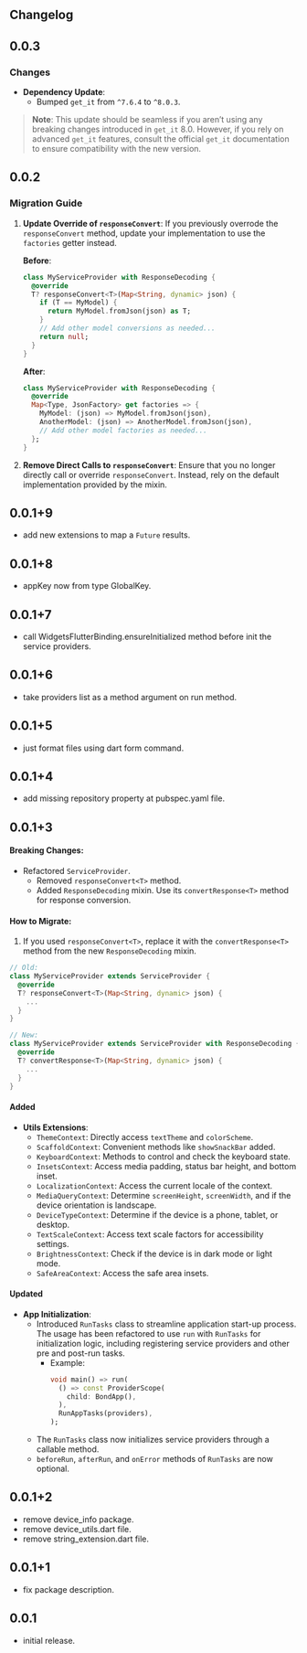 ## Changelog

## 0.0.3

### Changes

- **Dependency Update**:
    - Bumped `get_it` from `^7.6.4` to `^8.0.3`.

> **Note**: This update should be seamless if you aren’t using any breaking changes introduced in `get_it` 8.0. However, if you rely on advanced `get_it` features, consult the official `get_it` documentation to ensure compatibility with the new version.

## 0.0.2

### Migration Guide

1. **Update Override of `responseConvert`**:
   If you previously overrode the `responseConvert` method, update your implementation to use
   the `factories` getter instead.

   **Before**:
   ```dart
   class MyServiceProvider with ResponseDecoding {
     @override
     T? responseConvert<T>(Map<String, dynamic> json) {
       if (T == MyModel) {
         return MyModel.fromJson(json) as T;
       }
       // Add other model conversions as needed...
       return null;
     }
   }
   ```

   **After**:
   ```dart
   class MyServiceProvider with ResponseDecoding {
     @override
     Map<Type, JsonFactory> get factories => {
       MyModel: (json) => MyModel.fromJson(json),
       AnotherModel: (json) => AnotherModel.fromJson(json),
       // Add other model factories as needed...
     };
   }
   ```

2. **Remove Direct Calls to `responseConvert`**:
   Ensure that you no longer directly call or override `responseConvert`. Instead, rely on the
   default implementation provided by the mixin.

## 0.0.1+9

* add new extensions to map a `Future` results.

## 0.0.1+8

* appKey now from type GlobalKey<NavigatorState>.

## 0.0.1+7

* call WidgetsFlutterBinding.ensureInitialized method before init the service providers.

## 0.0.1+6

* take providers list as a method argument on run method.

## 0.0.1+5

* just format files using dart form command.

## 0.0.1+4

* add missing repository property at pubspec.yaml file.

## 0.0.1+3

#### Breaking Changes:

- Refactored `ServiceProvider`.
    - Removed `responseConvert<T>` method.
    - Added `ResponseDecoding` mixin. Use its `convertResponse<T>` method for response conversion.

#### How to Migrate:

1. If you used `responseConvert<T>`, replace it with the `convertResponse<T>` method from the
   new `ResponseDecoding`
   mixin.

```dart
// Old:
class MyServiceProvider extends ServiceProvider {
  @override
  T? responseConvert<T>(Map<String, dynamic> json) {
    ...
  }
}

// New:
class MyServiceProvider extends ServiceProvider with ResponseDecoding {
  @override
  T? convertResponse<T>(Map<String, dynamic> json) {
    ...
  }
}
```

#### Added

- **Utils Extensions**:
    - `ThemeContext`: Directly access `textTheme` and `colorScheme`.
    - `ScaffoldContext`: Convenient methods like `showSnackBar` added.
    - `KeyboardContext`: Methods to control and check the keyboard state.
    - `InsetsContext`: Access media padding, status bar height, and bottom inset.
    - `LocalizationContext`: Access the current locale of the context.
    - `MediaQueryContext`: Determine `screenHeight`, `screenWidth`, and if the device orientation is
      landscape.
    - `DeviceTypeContext`: Determine if the device is a phone, tablet, or desktop.
    - `TextScaleContext`: Access text scale factors for accessibility settings.
    - `BrightnessContext`: Check if the device is in dark mode or light mode.
    - `SafeAreaContext`: Access the safe area insets.

#### Updated

- **App Initialization**:
    - Introduced `RunTasks` class to streamline application start-up process. The usage has been
      refactored to use `run`
      with `RunTasks` for initialization logic, including registering service providers and other
      pre and post-run
      tasks.
        - Example:
          ```dart
          void main() => run(
            () => const ProviderScope(
              child: BondApp(),
            ),
            RunAppTasks(providers),
          );
          ```
    - The `RunTasks` class now initializes service providers through a callable method.
    - `beforeRun`, `afterRun`, and `onError` methods of `RunTasks` are now optional.

## 0.0.1+2

* remove device_info package.
* remove device_utils.dart file.
* remove string_extension.dart file.

## 0.0.1+1

* fix package description.

## 0.0.1

* initial release.